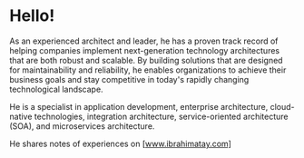# Hello!

As an experienced architect and leader, he has a proven track record of helping companies implement next-generation technology architectures that are both robust and scalable. By building solutions that are designed for maintainability and reliability, he enables organizations to achieve their business goals and stay competitive in today's rapidly changing technological landscape.

He is a specialist in application development, enterprise architecture, cloud-native technologies, integration architecture, service-oriented architecture (SOA), and microservices architecture.

He shares notes of experiences on [www.ibrahimatay.com]

[www.ibrahimatay.com]: https://www.ibrahimatay.com

<!--
**ibrahimatay/ibrahimatay** is a ✨ _special_ ✨ repository because its `README.md` (this file) appears on your GitHub profile.

Here are some ideas to get you started:

- 🔭 I’m currently working on ...
- 🌱 I’m currently learning ...
- 👯 I’m looking to collaborate on ...
- 🤔 I’m looking for help with ...
- 💬 Ask me about ...
- 📫 How to reach me: ...
- 😄 Pronouns: ...
- ⚡ Fun fact: ...
-->
